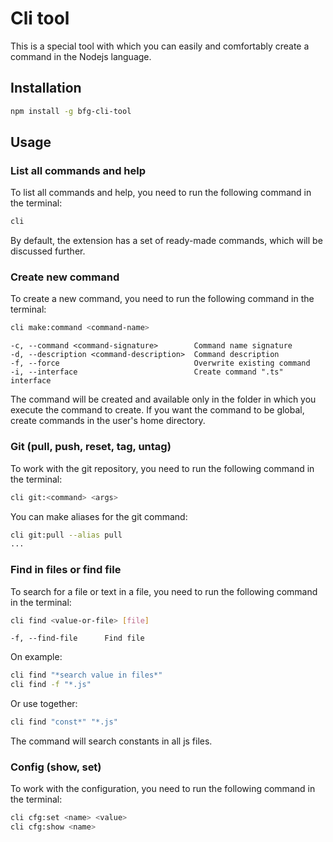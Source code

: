 # Cli tool

This is a special tool with which you can easily and comfortably create a command in the Nodejs language.

## Installation

```bash
npm install -g bfg-cli-tool
```

## Usage

### List all commands and help
To list all commands and help, you need to run the following command in the terminal:
```bash
cli
```
By default, the extension has a set of ready-made commands, which will be discussed further.

### Create new command
To create a new command, you need to run the following command in the terminal:
```bash
cli make:command <command-name>
```
```
-c, --command <command-signature>        Command name signature
-d, --description <command-description>  Command description
-f, --force                              Overwrite existing command
-i, --interface                          Create command ".ts" interface
```
The command will be created and available only in the folder in which you execute the command to create. If you want the command to be global, create commands in the user's home directory.

### Git (pull, push, reset, tag, untag)
To work with the git repository, you need to run the following command in the terminal:
```bash
cli git:<command> <args>
```
You can make aliases for the git command:
```bash
cli git:pull --alias pull
...
```

### Find in files or find file
To search for a file or text in a file, you need to run the following command in the terminal:
```bash
cli find <value-or-file> [file]
```
```
-f, --find-file      Find file
```
On example:
```bash
cli find "*search value in files*" 
cli find -f "*.js"
```
Or use together:
```bash
cli find "const*" "*.js"
```
The command will search constants in all js files.

### Config (show, set)
To work with the configuration, you need to run the following command in the terminal:
```bash
cli cfg:set <name> <value>
cli cfg:show <name> 
```
